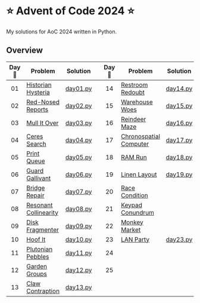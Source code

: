 # :star: Advent of Code 2024 :star:

My solutions for AoC 2024 written in Python.

## Overview

| Day :christmas_tree: | Problem | Solution | | Day :christmas_tree: | Problem | Solution |
| :---: | --- | --- | --- | :---: | --- | --- |
| 01 | [Historian Hysteria](https://adventofcode.com/2024/day/1) | [day01.py](src/solutions/day01.py) || 14 | [Restroom Redoubt](https://adventofcode.com/2024/day/14) | [day14.py](src/solutions/day14.py) |
| 02 | [Red-Nosed Reports](https://adventofcode.com/2024/day/2) | [day02.py](src/solutions/day02.py) || 15 | [Warehouse Woes](https://adventofcode.com/2024/day/15) | [day15.py](src/solutions/day15.py) |
| 03 | [Mull It Over](https://adventofcode.com/2024/day/3) | [day03.py](src/solutions/day03.py) || 16 | [Reindeer Maze](https://adventofcode.com/2024/day/16) | [day16.py](src/solutions/day16.py) |
| 04 | [Ceres Search](https://adventofcode.com/2024/day/4) | [day04.py](src/solutions/day04.py) || 17 | [Chronospatial Computer](https://adventofcode.com/2024/day/17) | [day17.py](src/solutions/day17.py) |
| 05 | [Print Queue](https://adventofcode.com/2024/day/5) | [day05.py](src/solutions/day05.py) || 18 | [RAM Run](https://adventofcode.com/2024/day/18) | [day18.py](src/solutions/day18.py) |
| 06 | [Guard Gallivant](https://adventofcode.com/2024/day/6) | [day06.py](src/solutions/day06.py) || 19 | [Linen Layout](https://adventofcode.com/2024/day/19) | [day19.py](src/solutions/day19.py) |
| 07 | [Bridge Repair](https://adventofcode.com/2024/day/7) | [day07.py](src/solutions/day07.py) || 20 | [Race Condition](https://adventofcode.com/2024/day/20) | [](src/solutions/day20.py) |
| 08 | [Resonant Collinearity](https://adventofcode.com/2024/day/8) | [day08.py](src/solutions/day08.py) || 21 | [Keypad Conundrum](https://adventofcode.com/2024/day/21) | [](src/solutions/day21.py) |
| 09 | [Disk Fragmenter](https://adventofcode.com/2024/day/9) | [day09.py](src/solutions/day09.py) || 22 | [Monkey Market](https://adventofcode.com/2024/day/22) | [](src/solutions/day22.py) |
| 10 | [Hoof It](https://adventofcode.com/2024/day/10) | [day10.py](src/solutions/day10.py) || 23 | [LAN Party](https://adventofcode.com/2024/day/23) | [day23.py](src/solutions/day23.py) |
| 11 | [Plutonian Pebbles](https://adventofcode.com/2024/day/11) | [day11.py](src/solutions/day11.py) || 24 | [](https://adventofcode.com/2024/day/24) | [](src/solutions/day24.py) |
| 12 | [Garden Groups](https://adventofcode.com/2024/day/12) | [day12.py](src/solutions/day12.py) || 25 | [](https://adventofcode.com/2024/day/25) | [](src/solutions/day25.py) |
| 13 | [Claw Contraption](https://adventofcode.com/2024/day/13) | [day13.py](src/solutions/day13.py) |

